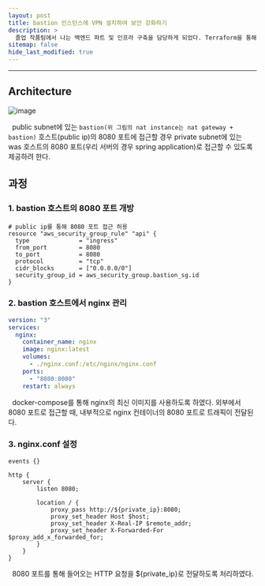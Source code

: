 ```yaml
---
layout: post
title: bastion 인스턴스에 VPN 설치하여 보안 강화하기
description: >
  졸업 작품팀에서 나는 백엔드 파트 및 인프라 구축을 담당하게 되었다. Terraform을 통해 VPC 환경을 구축하였고, nginx를 통해 proxy를 구축한 내용을 서술하려 한다.
sitemap: false
hide_last_modified: true
---
```


---

## Architecture

![image](https://gist.github.com/assets/68031450/ebcd684f-b38b-43dc-bb0a-740fdeb937e0)

&nbsp; public subnet에 있는 `bastion(위 그림의 nat instance는 nat gateway + bastion)` 호스트(public ip)의 8080 포트에 접근할 경우 private subnet에 있는 was 호스트의 8080 포트(우리 서버의 경우 spring application)로 접근할 수 있도록 제공하려 한다.

## 과정

### 1. bastion 호스트의 8080 포트 개방

```
# public ip를 통해 8080 포트 접근 허용
resource "aws_security_group_rule" "api" {
  type              = "ingress"
  from_port         = 8080
  to_port           = 8080
  protocol          = "tcp"
  cidr_blocks       = ["0.0.0.0/0"]
  security_group_id = aws_security_group.bastion_sg.id
}
```

### 2. bastion 호스트에서 nginx 관리

```yaml
version: "3"
services:
  nginx:
    container_name: nginx
    image: nginx:latest
    volumes:
      - ./nginx.conf:/etc/nginx/nginx.conf
    ports:
      - "8080:8080"
    restart: always
```

&nbsp; docker-compose를 통해 nginx의 최신 이미지를 사용하도록 하였다. 외부에서 8080 포트로 접근할 때, 내부적으로 nginx 컨테이너의 8080 포트로 트래픽이 전달된다.

### 3. nginx.conf 설정

```
events {}

http {
    server {
        listen 8080;

        location / {
            proxy_pass http://${private_ip}:8080;
            proxy_set_header Host $host;
            proxy_set_header X-Real-IP $remote_addr;
            proxy_set_header X-Forwarded-For $proxy_add_x_forwarded_for;
        }
    }
}
```

&nbsp; 8080 포트를 통해 들어오는 HTTP 요청을 ${private_ip}로 전달하도록 처리하였다.
